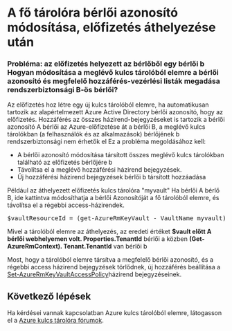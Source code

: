 <properties
    pageTitle="A fő tárolóra bérlői Azonosítót módosítani, előfizetés áthelyezése után |} Microsoft Azure"
    description="Megtudhatja, hogy miként válthat a fő tárolóból elemre a bérlői Azonosítóját, után előfizetés helyez át egy másik bérlői"
    services="key-vault"
    documentationCenter=""
    authors="amitbapat"
    manager="mbaldwin"
    tags="azure-resource-manager"/>

<tags
    ms.service="key-vault"
    ms.workload="identity"
    ms.tgt_pltfrm="na"
    ms.devlang="na"
    ms.topic="hero-article"
    ms.date="09/13/2016"
    ms.author="ambapat"/>

# <a name="change-a-key-vault-tenant-id-after-a-subscription-move"></a>A fő tárolóra bérlői azonosító módosítása, előfizetés áthelyezése után
### <a name="q-my-subscription-was-moved-from-tenant-a-to-tenant-b-how-do-i-change-the-tenant-id-for-my-existing-key-vault-and-set-correct-acls-for-principals-in-tenant-b"></a>Probléma: az előfizetés helyezett az bérlőből egy bérlői b Hogyan módosítása a meglévő kulcs tárolóból elemre a bérlői azonosító és megfelelő hozzáférés-vezérlési listák megadása rendszerbiztonsági B-ös bérlői?

Az előfizetés hoz létre egy új kulcs tárolóból elemre, ha automatikusan tartozik az alapértelmezett Azure Active Directory bérlői azonosító, hogy az előfizetés. Hozzáférés az összes házirend-bejegyzéseket is tartozik a bérlői azonosító A bérlői az Azure-előfizetése át a bérlői B, a meglévő kulcs tárolókban (a felhasználók és az alkalmazások) bérlőjének b rendszerbiztonsági nem érhetők el Ez a probléma megoldásához kell:

- A bérlői azonosító módosítása társított összes meglévő kulcs tárolókban található az előfizetés bérlőjére b
- Távolítsa el a meglévő hozzáférési házirend bejegyzések.
- Új hozzáférési házirend bejegyzések bérlői b társított hozzáadása

Például az áthelyezett előfizetés kulcs tárolóra "myvault" Ha bérlői A bérlő B, ide kattintva módosíthatja a bérlői Azonosítóját a fő tárolóból elemre, és távolítsa el a régebbi access-házirendek.

<pre>
$vaultResourceId = (get-AzureRmKeyVault - VaultName myvault). ResourceId $vault = Get-AzureRmResource – ResourceId $vaultResourceId - ExpandProperties $vault. Properties.TenantId = (Get-AzureRmContext). Tenant.TenantId $vault. Properties.AccessPolicies = @() Set-AzureRmResource - ResourceId $vaultResourceId-tulajdonságok $vault. Tulajdonságok
</pre>

Mivel a tárolóból elemre az áthelyezés, az eredeti értéket **$vault előtt A bérlői webhelyemen volt. Properties.TenantId** bérlői a közben **(Get-AzureRmContext). Tenant.TenantId** van bérlői b

Most, hogy a tárolóból elemre társítva a megfelelő bérlői azonosító, és a régebbi access házirend bejegyzések törlődnek, új hozzáférés beállítása a [Set-AzureRmKeyVaultAccessPolicy](https://msdn.microsoft.com/library/mt603625.aspx)házirend bejegyzéseinek.

## <a name="next-steps"></a>Következő lépések

Ha kérdései vannak kapcsolatban Azure kulcs tárolóból elemre, látogasson el a [Azure kulcs tárolóra fórumok](https://social.msdn.microsoft.com/forums/azure/home?forum=AzureKeyVault).
